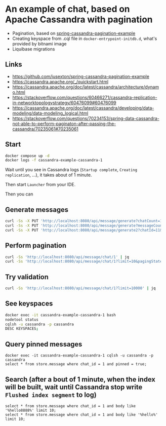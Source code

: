 # An example of chat, based on Apache Cassandra with pagination
* Pagination, based on [spring-cassandra-pagination-example](https://github.com/jusexton/spring-cassandra-pagination-example)
* Creating keyspace from .cql file in `docker-entrypoint-initdb.d`, what's provided by bitnami image
* Liquibase migrations

## Links
* https://github.com/jusexton/spring-cassandra-pagination-example
* https://cassandra.apache.org/_/quickstart.html
* https://cassandra.apache.org/doc/latest/cassandra/architecture/dynamo.html
* https://stackoverflow.com/questions/60466271/cassandra-replication-in-networktopologystrategy/60476099#60476099
* https://cassandra.apache.org/doc/latest/cassandra/developing/data-modeling/data-modeling_logical.html
* https://stackoverflow.com/questions/70234153/spring-data-cassandra-not-able-to-perform-paginaton-after-passing-the-cassandra/70235061#70235061

## Start
```bash
docker compose up -d
docker logs -f cassandra-example-cassandra-1
```
Wait until you see in Cassandra logs (`Startup complete`, `Creating replication`, ...), it takes about of 1 minute. 

Then start `Launcher` from your IDE.

Then you can

## Generate messages
```bash
curl -Ss -X PUT 'http://localhost:8080/api/message/generate?chatCount=10&messageCount=1000000&pinned=false' | jq
curl -Ss -X PUT 'http://localhost:8080/api/message/generate?messageCount=10&pinned=true' | jq
curl -Ss -X PUT 'http://localhost:8080/api/message/generate2?chatId=11&messageCount=10000&pinned=false' | jq
```

## Perform pagination
```bash
curl -Ss 'http://localhost:8080/api/message/chat/1' | jq
curl -Ss 'http://localhost:8080/api/message/chat/1?limit=10&pagingState=000A000800000000000F4236F07FFFFFF5F07FFFFFF5' | jq
```

## Try validation
```bash
curl -Ss 'http://localhost:8080/api/message/chat/1?limit=10000' | jq
```

## See keyspaces
```bash
docker exec -it cassandra-example-cassandra-1 bash
nodetool status
cqlsh -u cassandra -p cassandra
DESC KEYSPACES;
```

## Query pinned messages
```
docker exec -it cassandra-example-cassandra-1 cqlsh -u cassandra -p cassandra
select * from store.message where chat_id = 1 and pinned = true;
```

## Search (after a bout of 1 minute, when the index will be built, wait until Cassandra stop write `Flushed index segment` to log)
```
select * from store.message where chat_id = 1 and body like '%hello8888%' limit 10;
select * from store.message where chat_id = 1 and body like '%hello%' limit 10;
```
